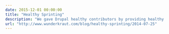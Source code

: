 ```yaml
---
date: 2015-12-01 00:00:00
title: "Healthy Sprinting"
description: "We gave Drupal healthy contributors by providing healthy snacks at sprints."
url: "http://www.wunderkraut.com/blog/healthy-sprinting/2014-07-25"
---
```

